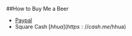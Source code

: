 ##How to Buy Me a Beer

* [Paypal](https://www.paypal.me/hhua/5)
* Square Cash [$hhua](https://cash.me/$hhua)
